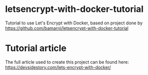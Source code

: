 # letsencrypt-with-docker-tutorial
Tutorial to use Let's Encrypt with Docker, based on project done by https://github.com/bamarni/letsencrypt-with-docker-tutorial

# Tutorial article
The full article used to create this project can be found here:
https://devsidestory.com/lets-encrypt-with-docker/
